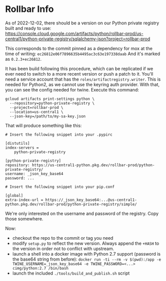 Rollbar Info
============

As of 2022-12-02, there should be a version on our Python private registry built and ready to use:
https://console.cloud.google.com/artifacts/python/rollbar-prod/us-central1/python-private-registry/sqlalchemy-json?project=rollbar-prod

This corresponds to the commit pinned as a dependency for mox at the time of writing: `ec26812e06f7896635b4495ac3c63e197338daab`
And it's marked as `0.2.3+ec26812`.

It has been build following this procedure, which can be replicated if we ever need to switch to a more recent version or push a patch to it.
You'll need a service account that has the `roles/artifactregistry.writer`.  This is needed for Python2, as we cannot use the keyring auth provider.
With that, you can see the config needed for twine.
Execute this command:

```
gcloud artifacts print-settings python \
  --repository=python-private-registry \
  --project=rollbar-prod \
  --location=us-central1 \
  --json-key=/path/to/my-sa-key.json
```

That will produce something like this:
```
# Insert the following snippet into your .pypirc

[distutils]
index-servers =
    python-private-registry

[python-private-registry]
repository: https://us-central1-python.pkg.dev/rollbar-prod/python-private-registry/
username: _json_key_base64
password: ...

# Insert the following snippet into your pip.conf

[global]
extra-index-url = https://_json_key_base64:...@us-central1-python.pkg.dev/rollbar-prod/python-private-registry/simple/
```

We're only interested on the username and password of the registry.  Copy those somewhere.

Now:

- checkout the repo to the commit or tag you need
- modify `setup.py` to reflect the new version.  Always
  append the `+HASH` to the version in order not to conflict with upstream.
- launch a shell into a docker image with Python 2.7 support (password is the base64 string from before):
  `docker run -ti --rm -v $(pwd):/app -e TWINE_USERNAME=_json_key_base64 -e TWINE_PASSWORD=<...> cimg/python:2.7 /bin/bash`
- launch the included `./tools/build_and_publish.sh` script


